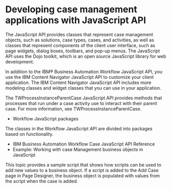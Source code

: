# Developing case management applications with  JavaScript API

The JavaScript API provides classes that represent
case management objects, such as solutions, case types, cases, and activities, as well as classes
that represent components of the client user interface, such as page widgets, dialog boxes,
toolbars, and pop-up menus. The JavaScript API  uses the
Dojo toolkit, which is an open source JavaScript library
for web development.

In addition to the IBM® Business Automation
Workflow
JavaScript API, you use the IBM Content
Navigator
JavaScript API to customize your client application. The
IBM Content
Navigator
JavaScript API includes more modeling classes and widget
classes that you can use in your application.

The TWProcessInstanceParentCase JavaScript API provides methods that processes
that run under a case activity use to interact with their parent case. For more information, see
TWProcessInstanceParentCase.

- Workflow JavaScript packages

The classes in the Workflow JavaScript API are divided into packages based on functionality.
- IBM Business Automation Workflow Case JavaScript API Reference
- Example: Working with case Management business objects in JavaScript

This topic provides a sample script that shows how scripts can be used to add new values to a business object. If a script is added to the Add Case page in Page Designer, the business object is populated with values from the script when the case is added.